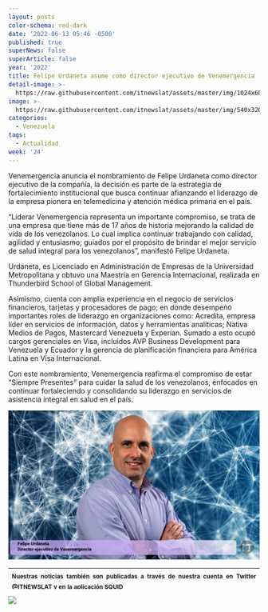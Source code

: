 ```yaml
---
layout: posts
color-schema: red-dark
date: '2022-06-13 05:46 -0500'
published: true
superNews: false
superArticle: false
year: '2022'
title: Felipe Urdaneta asume como director ejecutivo de Venemergencia
detail-image: >-
  https://raw.githubusercontent.com/itnewslat/assets/master/img/1024x680/Felipe-Urdaneta-g.jpg
image: >-
  https://raw.githubusercontent.com/itnewslat/assets/master/img/540x320/Felipe-Urdaneta-p.jpg
categories:
  - Venezuela
tags:
  - Actualidad
week: '24'
---
```

Venemergencia anuncia el nombramiento de Felipe Urdaneta como director ejecutivo de la compañía, la decisión es parte de la estrategia de fortalecimiento institucional que busca continuar afianzando el liderazgo de la empresa pionera en telemedicina y atención médica primaria en el país.

“Liderar Venemergencia representa un importante compromiso, se trata de una empresa que tiene más de 17 años de historia mejorando la calidad de vida de los venezolanos. Lo cual implica continuar trabajando con calidad, agilidad y entusiasmo; guiados por el propósito de brindar el mejor servicio de salud integral para los venezolanos”, manifestó Felipe Urdaneta.

Urdaneta, es Licenciado en Administración de Empresas de la Universidad Metropolitana y obtuvo una Maestría en Gerencia Internacional, realizada en Thunderbird School of Global Management. 

Asimismo, cuenta con amplia experiencia en el negocio de servicios financieros, tarjetas y procesadores de pago; en donde desempeñó importantes roles de liderazgo en organizaciones como: Acredita, empresa líder en servicios de información, datos y herramientas analíticas; Nativa Medios de Pagos, Mastercard Venezuela y Experian. Sumado a esto ocupó cargos gerenciales en Visa, incluidos AVP Business Development para Venezuela y Ecuador y la gerencia de planificación financiera para América Latina en Visa Internacional.

Con este nombramiento, Venemergencia reafirma el compromiso de estar “Siempre Presentes” para cuidar la salud de los venezolanos, enfocados en continuar fortaleciendo y consolidando su liderazgo en servicios de asistencia integral en salud en el país. 

![](https://raw.githubusercontent.com/itnewslat/assets/master/img/540x320/Felipe-Urdaneta-p.jpg)

<table style="height: 42px;" width="569">
<tbody>
<tr>
<td style="text-align: justify;"><sub><strong>Nuestras noticias también son publicadas a través de nuestra cuenta en Twitter <a href="https://twitter.com/itnewslat?lang=es">@ITNEWSLAT</a> y en la aplicación <a href="https://squidapp.co/en/">SQUID</a></strong></sub></td>
</tr>
</tbody>
</table>

<img src="https://tracker.metricool.com/c3po.jpg?hash=56f88a41e39ab42c063cc51676587a04"/>